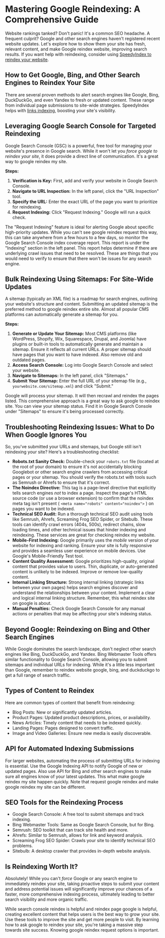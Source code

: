 # Mastering Google Reindexing: A Comprehensive Guide

Website rankings tanked? Don't panic! It's a common SEO headache. A frequent culprit? Google and other search engines haven't registered recent website updates. Let's explore how to show them your site has fresh, relevant content, and make Google reindex website, improving search results. If you want help with reindexing, consider using [SpeedyIndex to reindex your website](https://en.speedyindex.com/reindex-website).

## How to Get Google, Bing, and Other Search Engines to Reindex Your Site

There are several proven methods to alert search engines like Google, Bing, DuckDuckGo, and even Yandex to fresh or updated content. These range from individual page submissions to site-wide strategies. SpeedyIndex helps with [links indexing](https://en.speedyindex.com), boosting your site's visibility.

## Leveraging Google Search Console for Targeted Reindexing

Google Search Console (GSC) is a powerful, free tool for managing your website's presence in Google search. While it won't let you *force google to reindex your site*, it does provide a direct line of communication. It's a great way to google reindex my site.

**Steps:**

1.  **Verification is Key:** First, add and verify your website in Google Search Console.
2.  **Navigate to URL Inspection:** In the left panel, click the "URL Inspection" tool.
3.  **Specify the URL:** Enter the exact URL of the page you want to prioritize for reindexing.
4.  **Request Indexing:** Click "Request Indexing." Google will run a quick check.

The "Request Indexing" feature is ideal for alerting Google about specific high-priority updates. While you can't see google reindex request this way, this can take anywhere from a few hours to a few days, so monitor the Google Search Console index coverage report. This report is under the "Indexing" section in the left panel. This report helps determine if there are underlying crawl issues that need to be resolved. These are things that you would need to verify to ensure that there won't be issues for any search engine.

## Bulk Reindexing Using Sitemaps: For Site-Wide Updates

A sitemap (typically an XML file) is a roadmap for search engines, outlining your website's structure and content. Submitting an updated sitemap is the preferred method to google reindex entire site. Almost all popular CMS platforms can automatically generate a sitemap for you.

**Steps:**

1.  **Generate or Update Your Sitemap:** Most CMS platforms (like WordPress, Shopify, Wix, Squarespace, Drupal, and Joomla) have plugins or built-in tools to automatically generate and maintain a sitemap. Ensure it reflects all current URLs. A proper sitemap should have pages that you want to have indexed. Also remove old and outdated pages.
2.  **Access Search Console:** Log into Google Search Console and select your website.
3.  **Navigate to Sitemaps:** In the left panel, click "Sitemaps."
4.  **Submit Your Sitemap:** Enter the full URL of your sitemap file (e.g., `yourwebsite.com/sitemap.xml`) and click "Submit."

Google will process your sitemap. It will then recrawl and reindex the pages listed. This comprehensive approach is a great way to ask google to reindex site. You can view your sitemap status. Find it in Google Search Console under "Sitemaps" to ensure it's being processed correctly.

## Troubleshooting Reindexing Issues: What to Do When Google Ignores You

So, you've submitted your URLs and sitemaps, but Google still isn't reindexing your site? Here's a troubleshooting checklist:

*   **Robots.txt Sanity Check:** Double-check your `robots.txt` file (located at the root of your domain) to ensure it's not accidentally blocking Googlebot or other search engine crawlers from accessing critical pages or your sitemap. You should verify the robots.txt with tools such as Semrush or Ahrefs to ensure that it's correct.
*   **The Noindex Directive:** This tag is a page-level directive that explicitly tells search engines *not* to index a page. Inspect the page's HTML source code (or use a browser extension) to confirm that the noindex meta tag isn't present ( `<meta name="robots" content="noindex">` ) on pages you want to be indexed.
*   **Technical SEO Audit:** Run a thorough technical SEO audit using tools like Semrush, Ahrefs, Screaming Frog SEO Spider, or Sitebulb. These tools can identify crawl errors (404s, 500s), redirect chains, slow loading times, and other technical issues that hinder indexing and reindexing. These services are great for checking reindex my website.
*   **Mobile-First Indexing:** Google primarily uses the *mobile* version of your website for indexing and ranking. Ensure your site is fully responsive and provides a seamless user experience on mobile devices. Use Google's Mobile-Friendly Test tool.
*   **Content Quality Assessment:** Google prioritizes high-quality, original content that provides value to users. Thin, duplicate, or auto-generated content is unlikely to be indexed. Improve or remove low-quality content.
*   **Internal Linking Structure:** Strong internal linking (strategic links between your own pages) helps search engines discover and understand the relationships between your content. Implement a clear and logical internal linking structure. Remember, this what reindex site on google is about.
*   **Manual Penalties:** Check Google Search Console for any manual actions or penalties that may be affecting your site's indexing status.

## Beyond Google: Reindexing on Bing and Other Search Engines

While Google dominates the search landscape, don't neglect other search engines like Bing, DuckDuckGo, and Yandex. Bing Webmaster Tools offers similar functionality to Google Search Console, allowing you to submit sitemaps and individual URLs for indexing. While it's a little less important than Google, remember to reindex website google, bing, and duckduckgo to get a full range of search traffic.

## Types of Content to Reindex

Here are common types of content that benefit from reindexing:

*   Blog Posts: New or significantly updated articles.
*   Product Pages: Updated product descriptions, prices, or availability.
*   News Articles: Timely content that needs to be indexed quickly.
*   Landing Pages: Pages designed to convert traffic.
*   Image and Video Galleries: Ensure new media is easily discoverable.

## API for Automated Indexing Submissions

For larger websites, automating the process of submitting URLs for indexing is essential. Use the Google Indexing API to notify Google of new or updated pages. Also use API for Bing and other search engines to make sure all engines know of your latest updates. This what make google reindex my site happen quickly. Note that request google reindex and make google reindex my site can be different.

## SEO Tools for the Reindexing Process

*   Google Search Console: A free tool to submit sitemaps and track indexing.
*   Bing Webmaster Tools: Same as Google Search Console, but for Bing.
*   Semrush: SEO toolkit that can track site health and more.
*   Ahrefs: Similar to Semrush, allows for link and keyword analysis.
*   Screaming Frog SEO Spider: Crawls your site to identify technical SEO problems.
*   Sitebulb: A desktop crawler that provides in-depth website analysis.

## Is Reindexing Worth It?

Absolutely! While you can't *force* Google or any search engine to immediately reindex your site, taking proactive steps to submit your content and address potential issues will significantly improve your chances of a faster, more comprehensive indexing process, ultimately leading to better search visibility and more organic traffic.

While search console reindex is helpful and reindex page google is helpful, creating excellent content that helps users is the best way to grow your site. Use these tools to improve the site and get more people to visit. By learning how to ask google to reindex your site, you're taking a massive step towards site success. Knowing google reindex request options is important.
